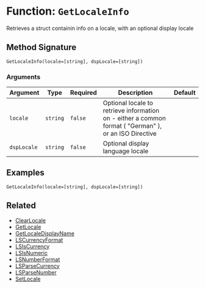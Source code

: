 [comment]: # (Note: This documentation is generated dynamically in the build process.  To modify the contents, change the javadoc on the _invoke method of the BIF class)

# Function: `GetLocaleInfo`

Retrieves a struct containin info on a locale, with an optional display locale

## Method Signature

```
GetLocaleInfo(locale=[string], dspLocale=[string])
```

### Arguments


| Argument | Type | Required | Description | Default |
|----------|------|----------|-------------|---------|
| `locale` | `string` | `false` | Optional locale to retrieve information on - either a common format ( "German" ), or an ISO Directive |  |
| `dspLocale` | `string` | `false` | Optional display language locale |  |

## Examples

```
GetLocaleInfo(locale=[string], dspLocale=[string])
```

## Related

  * [ClearLocale](./ClearLocale.md)
  * [GetLocale](./GetLocale.md)
  * [GetLocaleDisplayName](./GetLocaleDisplayName.md)
  * [LSCurrencyFormat](./LSCurrencyFormat.md)
  * [LSIsCurrency](./LSIsCurrency.md)
  * [LSIsNumeric](./LSIsNumeric.md)
  * [LSNumberFormat](./LSNumberFormat.md)
  * [LSParseCurrency](./LSParseCurrency.md)
  * [LSParseNumber](./LSParseNumber.md)
  * [SetLocale](./SetLocale.md)
